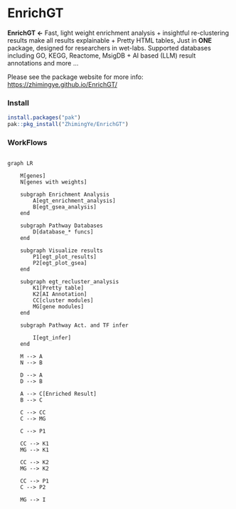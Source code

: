 

# EnrichGT 

**EnrichGT \<-** Fast, light weight enrichment analysis + insightful re-clustering results make all results explainable + Pretty HTML tables, Just in **ONE** package, designed for researchers in wet-labs. Supported databases including GO, KEGG, Reactome, MsigDB + AI based (LLM) result annotations and more ... 


Please see the package website for more info: <https://zhimingye.github.io/EnrichGT/>



### Install

``` r
install.packages("pak")
pak::pkg_install("ZhimingYe/EnrichGT")
```

### WorkFlows

``` mermaid

graph LR
    
    M[genes]
    N[genes with weights]
    
    subgraph Enrichment Analysis
        A[egt_enrichment_analysis]
        B[egt_gsea_analysis]
    end

    subgraph Pathway Databases
        D[database_* funcs]
    end

    subgraph Visualize results
        P1[egt_plot_results]
        P2[egt_plot_gsea]
    end

    subgraph egt_recluster_analysis
        K1[Pretty table]
        K2[AI Annotation]
        CC[cluster modules]
        MG[gene modules]
    end

    subgraph Pathway Act. and TF infer 
        
        I[egt_infer]
    end
    
    M --> A
    N --> B
    
    D --> A
    D --> B
    
    A --> C[Enriched Result]
    B --> C

    C --> CC
    C --> MG

    C --> P1

    CC --> K1
    MG --> K1

    CC --> K2
    MG --> K2

    CC --> P1
    C --> P2

    MG --> I


```
